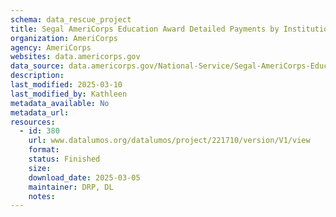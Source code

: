 ```yaml
---
schema: data_rescue_project 
title: Segal AmeriCorps Education Award Detailed Payments by Institution
organization: AmeriCorps
agency: AmeriCorps
websites: data.americorps.gov
data_source: data.americorps.gov/National-Service/Segal-AmeriCorps-Education-Award-Detailed-Payments/a97a-g8k4/about_data
description: 
last_modified: 2025-03-10
last_modified_by: Kathleen
metadata_available: No
metadata_url: 
resources:
  - id: 380
    url: www.datalumos.org/datalumos/project/221710/version/V1/view
    format: 
    status: Finished
    size: 
    download_date: 2025-03-05
    maintainer: DRP, DL
    notes: 
---
```


